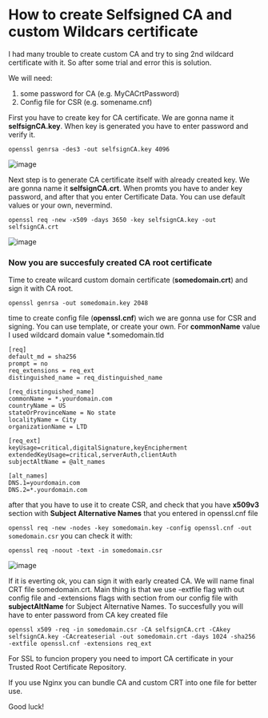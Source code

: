 # How to create Selfsigned CA and custom Wildcars certificate

I had many trouble to create custom CA and try to sing 2nd wildcard certificate with it. So after some trial and error this is solution.

We will need:
 1. some password for CA (e.g. MyCACrtPassword)
 2. Config file for CSR (e.g. somename.cnf)

First you have to create key for CA certificate. We are gonna name it **selfsignCA.key**. When key is generated you have to enter password and verify it.

```openssl genrsa -des3 -out selfsignCA.key 4096```

![image](https://github.com/seabro/ca-ssl-3/raw/main/img/capass.jpg)

Next step is to generate CA certificate itself with already created key. We are gonna name it **selfsignCA.crt**. When promts you have to ander key password, and after that you enter Certificate Data. You can use default values or your own, nevermind.

`openssl req -new -x509 -days 3650 -key selfsignCA.key -out selfsignCA.crt`

![image](https://github.com/seabro/ca-ssl-3/raw/main/img/cacrt.jpg)

### Now you are succesfuly created CA root certificate

Time to create wilcard custom domain certificate (**somedomain.crt**) and sign it with CA root.

`openssl genrsa -out somedomain.key 2048`
 
time to create config file (**openssl.cnf**) wich we are gonna use for CSR and signing. You can use template, or create your own. For **commonName** value I used wildcard domain value *.somedomain.tld

```
[req]
default_md = sha256
prompt = no
req_extensions = req_ext
distinguished_name = req_distinguished_name

[req_distinguished_name]
commonName = *.yourdomain.com
countryName = US
stateOrProvinceName = No state
localityName = City
organizationName = LTD

[req_ext]
keyUsage=critical,digitalSignature,keyEncipherment
extendedKeyUsage=critical,serverAuth,clientAuth
subjectAltName = @alt_names

[alt_names]
DNS.1=yourdomain.com
DNS.2=*.yourdomain.com
```

after that you have to use it to create CSR, and check that you have **x509v3** section with **Subject Alternative Names** that you entered in openssl.cnf file

`openssl req -new -nodes -key somedomain.key -config openssl.cnf -out somedomain.csr`
you can check it with:

`openssl req -noout -text -in somedomain.csr`

![image](https://github.com/seabro/ca-ssl-3/raw/main/img/x509v3.jpg)

If it is everting ok, you can sign it with early created CA. We will name final CRT file somedomain.crt. Main thing is that we use -extfile flag with out config file and -extensions flags with section from our config file with **subjectAltName** for Subject Alternative Names. To succesfully you will have to enter password from CA key created file

`openssl x509 -req -in somedomain.csr -CA selfsignCA.crt -CAkey selfsignCA.key -CAcreateserial -out somedomain.crt -days 1024 -sha256 -extfile openssl.cnf -extensions req_ext`

For SSL to funcion propery you need to import CA certificate in your Trusted Root Certificate Repository.

If you use Nginx you can bundle CA and custom CRT into one file for better use.

Good luck!